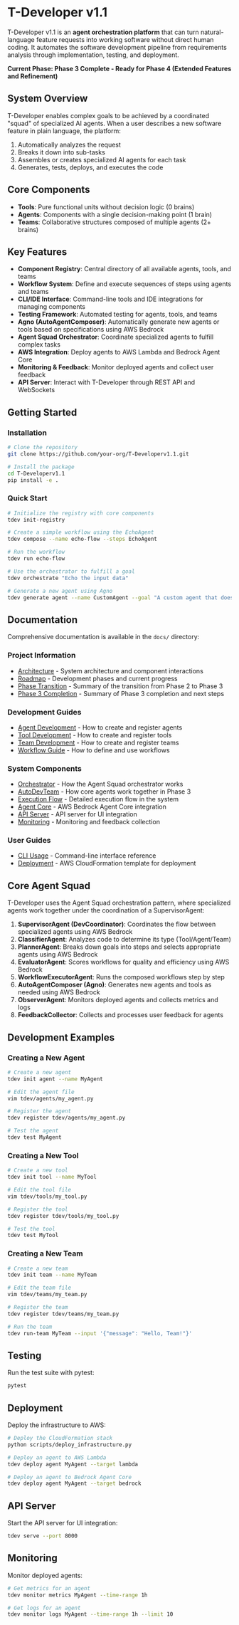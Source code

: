 # T-Developer v1.1

T-Developer v1.1 is an **agent orchestration platform** that can turn natural-language feature requests into working software without direct human coding. It automates the software development pipeline from requirements analysis through implementation, testing, and deployment.

**Current Phase: Phase 3 Complete - Ready for Phase 4 (Extended Features and Refinement)**

## System Overview

T-Developer enables complex goals to be achieved by a coordinated "squad" of specialized AI agents. When a user describes a new software feature in plain language, the platform:

1. Automatically analyzes the request
2. Breaks it down into sub-tasks
3. Assembles or creates specialized AI agents for each task
4. Generates, tests, deploys, and executes the code

## Core Components

- **Tools**: Pure functional units without decision logic (0 brains)
- **Agents**: Components with a single decision-making point (1 brain)
- **Teams**: Collaborative structures composed of multiple agents (2+ brains)

## Key Features

- **Component Registry**: Central directory of all available agents, tools, and teams
- **Workflow System**: Define and execute sequences of steps using agents and teams
- **CLI/IDE Interface**: Command-line tools and IDE integrations for managing components
- **Testing Framework**: Automated testing for agents, tools, and teams
- **Agno (AutoAgentComposer)**: Automatically generate new agents or tools based on specifications using AWS Bedrock
- **Agent Squad Orchestrator**: Coordinate specialized agents to fulfill complex tasks
- **AWS Integration**: Deploy agents to AWS Lambda and Bedrock Agent Core
- **Monitoring & Feedback**: Monitor deployed agents and collect user feedback
- **API Server**: Interact with T-Developer through REST API and WebSockets

## Getting Started

### Installation

```bash
# Clone the repository
git clone https://github.com/your-org/T-Developerv1.1.git

# Install the package
cd T-Developerv1.1
pip install -e .
```

### Quick Start

```bash
# Initialize the registry with core components
tdev init-registry

# Create a simple workflow using the EchoAgent
tdev compose --name echo-flow --steps EchoAgent

# Run the workflow
tdev run echo-flow

# Use the orchestrator to fulfill a goal
tdev orchestrate "Echo the input data"

# Generate a new agent using Agno
tdev generate agent --name CustomAgent --goal "A custom agent that does something specific"
```

## Documentation

Comprehensive documentation is available in the `docs/` directory:

### Project Information
- [Architecture](docs/ARCHITECTURE.md) - System architecture and component interactions
- [Roadmap](docs/ROADMAP.md) - Development phases and current progress
- [Phase Transition](docs/PHASE_TRANSITION.md) - Summary of the transition from Phase 2 to Phase 3
- [Phase 3 Completion](docs/PHASE3_COMPLETION.md) - Summary of Phase 3 completion and next steps

### Development Guides
- [Agent Development](docs/AGENTS.md) - How to create and register agents
- [Tool Development](docs/TOOLS.md) - How to create and register tools
- [Team Development](docs/TEAMS.md) - How to create and register teams
- [Workflow Guide](docs/WORKFLOWS.md) - How to define and use workflows

### System Components
- [Orchestrator](docs/ORCHESTRATOR.md) - How the Agent Squad orchestrator works
- [AutoDevTeam](docs/AUTO_DEV_TEAM.md) - How core agents work together in Phase 3
- [Execution Flow](docs/EXECUTION_FLOW.md) - Detailed execution flow in the system
- [Agent Core](tdev/agent_core/README.md) - AWS Bedrock Agent Core integration
- [API Server](tdev/api/README.md) - API server for UI integration
- [Monitoring](tdev/monitoring/README.md) - Monitoring and feedback collection

### User Guides
- [CLI Usage](docs/CLI_USAGE.md) - Command-line interface reference
- [Deployment](deployment/cloudformation.yaml) - AWS CloudFormation template for deployment

## Core Agent Squad

T-Developer uses the Agent Squad orchestration pattern, where specialized agents work together under the coordination of a SupervisorAgent:

1. **SupervisorAgent (DevCoordinator)**: Coordinates the flow between specialized agents using AWS Bedrock
2. **ClassifierAgent**: Analyzes code to determine its type (Tool/Agent/Team)
3. **PlannerAgent**: Breaks down goals into steps and selects appropriate agents using AWS Bedrock
4. **EvaluatorAgent**: Scores workflows for quality and efficiency using AWS Bedrock
5. **WorkflowExecutorAgent**: Runs the composed workflows step by step
6. **AutoAgentComposer (Agno)**: Generates new agents and tools as needed using AWS Bedrock
7. **ObserverAgent**: Monitors deployed agents and collects metrics and logs
8. **FeedbackCollector**: Collects and processes user feedback for agents

## Development Examples

### Creating a New Agent

```bash
# Create a new agent
tdev init agent --name MyAgent

# Edit the agent file
vim tdev/agents/my_agent.py

# Register the agent
tdev register tdev/agents/my_agent.py

# Test the agent
tdev test MyAgent
```

### Creating a New Tool

```bash
# Create a new tool
tdev init tool --name MyTool

# Edit the tool file
vim tdev/tools/my_tool.py

# Register the tool
tdev register tdev/tools/my_tool.py

# Test the tool
tdev test MyTool
```

### Creating a New Team

```bash
# Create a new team
tdev init team --name MyTeam

# Edit the team file
vim tdev/teams/my_team.py

# Register the team
tdev register tdev/teams/my_team.py

# Run the team
tdev run-team MyTeam --input '{"message": "Hello, Team!"}'
```

## Testing

Run the test suite with pytest:

```bash
pytest
```

## Deployment

Deploy the infrastructure to AWS:

```bash
# Deploy the CloudFormation stack
python scripts/deploy_infrastructure.py

# Deploy an agent to AWS Lambda
tdev deploy agent MyAgent --target lambda

# Deploy an agent to Bedrock Agent Core
tdev deploy agent MyAgent --target bedrock
```

## API Server

Start the API server for UI integration:

```bash
tdev serve --port 8000
```

## Monitoring

Monitor deployed agents:

```bash
# Get metrics for an agent
tdev monitor metrics MyAgent --time-range 1h

# Get logs for an agent
tdev monitor logs MyAgent --time-range 1h --limit 10
```